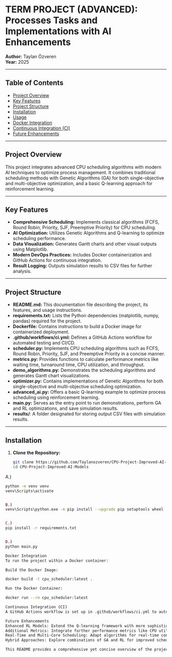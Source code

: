 # TERM PROJECT (ADVANCED): Processes Tasks and Implementations with AI Enhancements

**Author:** Taylan Özveren  
**Year:** 2025

---

## Table of Contents
- [Project Overview](#project-overview)
- [Key Features](#key-features)
- [Project Structure](#project-structure)
- [Installation](#installation)
- [Usage](#usage)
- [Docker Integration](#docker-integration)
- [Continuous Integration (CI)](#continuous-integration-ci)
- [Future Enhancements](#future-enhancements)

---

## Project Overview

This project integrates advanced CPU scheduling algorithms with modern AI techniques to optimize process management. It combines traditional scheduling methods with Genetic Algorithms (GA) for both single-objective and multi-objective optimization, and a basic Q-learning approach for reinforcement learning.

---

## Key Features

- **Comprehensive Scheduling:** Implements classical algorithms (FCFS, Round Robin, Priority, SJF, Preemptive Priority) for CPU scheduling.
- **AI Optimization:** Utilizes Genetic Algorithms and Q-learning to optimize scheduling performance.
- **Data Visualization:** Generates Gantt charts and other visual outputs using Matplotlib.
- **Modern DevOps Practices:** Includes Docker containerization and GitHub Actions for continuous integration.
- **Result Logging:** Outputs simulation results to CSV files for further analysis.

---

## Project Structure

- **README.md:** This documentation file describing the project, its features, and usage instructions.
- **requirements.txt:** Lists the Python dependencies (matplotlib, numpy, pandas) required for the project.
- **Dockerfile:** Contains instructions to build a Docker image for containerized deployment.
- **.github/workflows/ci.yml:** Defines a GitHub Actions workflow for automated testing and CI/CD.
- **scheduler.py:** Implements CPU scheduling algorithms such as FCFS, Round Robin, Priority, SJF, and Preemptive Priority in a concise manner.
- **metrics.py:** Provides functions to calculate performance metrics like waiting time, turnaround time, CPU utilization, and throughput.
- **demo_algorithms.py:** Demonstrates the scheduling algorithms and generates Gantt chart visualizations.
- **optimizer.py:** Contains implementations of Genetic Algorithms for both single-objective and multi-objective scheduling optimization.
- **advanced_ai.py:** Offers a basic Q-learning example to optimize process scheduling using reinforcement learning.
- **main.py:** Serves as the entry point to run demonstrations, perform GA and RL optimizations, and save simulation results.
- **results/**: A folder designated for storing output CSV files with simulation results.

---

## Installation

1. **Clone the Repository:**

   ```bash
   git clone https://github.com/Taylanozveren/CPU-Project-Improved-AI-Models.git
   cd CPU-Project-Improved-AI-Models


A.)
```bash
python -m venv venv
venv\Scripts\activate


B.)
venv\Scripts\python.exe -m pip install --upgrade pip setuptools wheel


C.)
pip install -r requirements.txt


D.)
python main.py

Docker Integration
To run the project within a Docker container:

Build the Docker Image:

docker build -t cpu_scheduler:latest .

Run the Docker Container:

docker run --rm cpu_scheduler:latest

Continuous Integration (CI)
A GitHub Actions workflow is set up in .github/workflows/ci.yml to automatically install dependencies and run the main script on every push or pull request, ensuring continuous integration and testing.

Future Enhancements
Enhanced RL Models: Extend the Q-learning framework with more sophisticated state representations and realistic scheduling scenarios.
Additional Metrics: Integrate further performance metrics like CPU utilization, throughput, and energy efficiency.
Real-Time and Multi-Core Scheduling: Adapt algorithms for real-time constraints and multi-core environments.
Hybrid Approaches: Explore combinations of GA and RL for improved scheduling optimization.

This README provides a comprehensive yet concise overview of the project, its features, structure, and usage, tailored for technical and AI/Data Science audiences.
